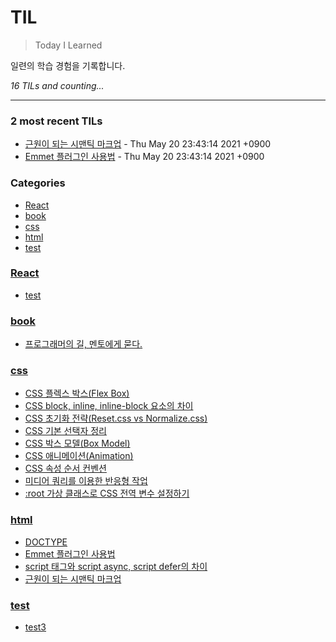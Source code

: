 # TIL
> Today I Learned

일련의 학습 경험을 기록합니다.


_16 TILs and counting..._

---

### 2 most recent TILs

- [근원이 되는 시맨틱 마크업](html/semantic.md) - Thu May 20 23:43:14 2021 +0900
- [Emmet 플러그인 사용법](html/210406_emmet.md) - Thu May 20 23:43:14 2021 +0900

### Categories

- [React](#React)
- [book](#book)
- [css](#css)
- [html](#html)
- [test](#test)

### [React](#React)
- [test](React/test.md)

### [book](#book)
- [프로그래머의 길, 멘토에게 묻다.](book/apprenticeship-patterns.md)

### [css](#css)
- [CSS 플렉스 박스(Flex Box)](css/2104030_css-flex.md)
- [CSS block, inline, inline-block 요소의 차이](css/210404_block-inline-inline-block.md)
- [CSS 초기화 전략(Reset.css vs Normalize.css)](css/210405_reset-css.md)
- [CSS 기본 선택자 정리](css/210408_css-basics.md)
- [CSS 박스 모델(Box Model)](css/210409_css-box-model.md)
- [CSS 애니메이션(Animation)](css/210429_css-animations.md)
- [CSS 속성 순서 컨벤션](css/210504-css-property-order.md)
- [미디어 쿼리를 이용한 반응형 작업](css/210514-css-media-query-basics.md)
- [:root 가상 클래스로 CSS 전역 변수 설정하기](css/root-selector.md)

### [html](#html)
- [DOCTYPE](html/210404_doctype.md)
- [Emmet 플러그인 사용법](html/210406_emmet.md)
- [script 태그와 script async, script defer의 차이](html/210520_script-async-defer.md)
- [근원이 되는 시맨틱 마크업](html/semantic.md)

### [test](#test)
- [test3](test/test.md)

[1]: https://simonwillison.net/2020/Apr/20/self-rewriting-readme/
[2]: https://github.com/jbranchaud/til

